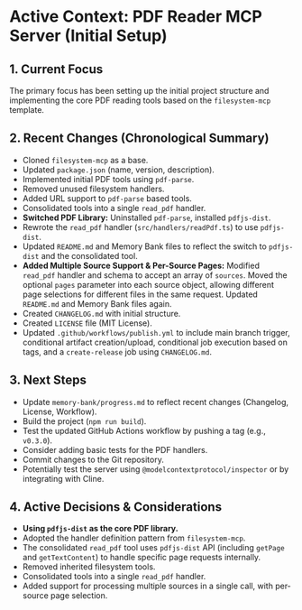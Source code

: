 <!-- Version: 1.0 | Last Updated: 2025-04-05 | Updated By: Cline -->

# Active Context: PDF Reader MCP Server (Initial Setup)

## 1. Current Focus

The primary focus has been setting up the initial project structure and
implementing the core PDF reading tools based on the `filesystem-mcp` template.

## 2. Recent Changes (Chronological Summary)

- Cloned `filesystem-mcp` as a base.
- Updated `package.json` (name, version, description).
- Implemented initial PDF tools using `pdf-parse`.
- Removed unused filesystem handlers.
- Added URL support to `pdf-parse` based tools.
- Consolidated tools into a single `read_pdf` handler.
- **Switched PDF Library:** Uninstalled `pdf-parse`, installed `pdfjs-dist`.
- Rewrote the `read_pdf` handler (`src/handlers/readPdf.ts`) to use
  `pdfjs-dist`.
- Updated `README.md` and Memory Bank files to reflect the switch to
  `pdfjs-dist` and the consolidated tool.
- **Added Multiple Source Support & Per-Source Pages:** Modified `read_pdf`
  handler and schema to accept an array of `sources`. Moved the optional `pages`
  parameter into each source object, allowing different page selections for
  different files in the same request. Updated `README.md` and Memory Bank files
  again.
- Created `CHANGELOG.md` with initial structure.
- Created `LICENSE` file (MIT License).
- Updated `.github/workflows/publish.yml` to include main branch trigger, conditional artifact creation/upload, conditional job execution based on tags, and a `create-release` job using `CHANGELOG.md`.

## 3. Next Steps

- Update `memory-bank/progress.md` to reflect recent changes (Changelog, License, Workflow).
- Build the project (`npm run build`).
- Test the updated GitHub Actions workflow by pushing a tag (e.g., `v0.3.0`).
- Consider adding basic tests for the PDF handlers.
- Commit changes to the Git repository.
- Potentially test the server using `@modelcontextprotocol/inspector` or by integrating with Cline.

## 4. Active Decisions & Considerations

- **Using `pdfjs-dist` as the core PDF library.**
- Adopted the handler definition pattern from `filesystem-mcp`.
- The consolidated `read_pdf` tool uses `pdfjs-dist` API (including `getPage`
  and `getTextContent`) to handle specific page requests internally.
- Removed inherited filesystem tools.
- Consolidated tools into a single `read_pdf` handler.
- Added support for processing multiple sources in a single call, with
  per-source page selection.

